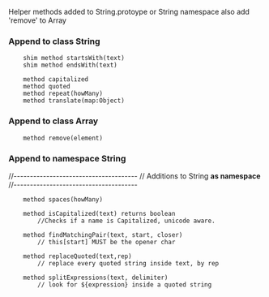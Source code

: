 
Helper methods added to String.protoype or String namespace
also add 'remove' to Array

### Append to class String

        shim method startsWith(text)
        shim method endsWith(text)

        method capitalized
        method quoted
        method repeat(howMany)
        method translate(map:Object)

### Append to class Array
        method remove(element)


### Append to namespace String
//--------------------------------------
// Additions to String **as namespace** 
//--------------------------------------

        method spaces(howMany)

        method isCapitalized(text) returns boolean 
            //Checks if a name is Capitalized, unicode aware.

        method findMatchingPair(text, start, closer)
            // this[start] MUST be the opener char

        method replaceQuoted(text,rep)
            // replace every quoted string inside text, by rep

        method splitExpressions(text, delimiter)
            // look for ${expression} inside a quoted string
